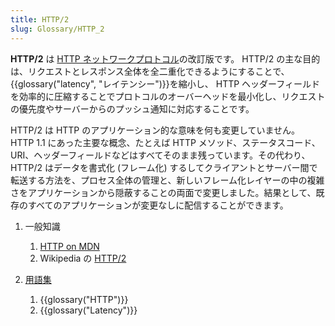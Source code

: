```yaml
---
title: HTTP/2
slug: Glossary/HTTP_2
---
```


**HTTP/2** は [HTTP ネットワークプロトコル](/ja/docs/Web/HTTP/Basics_of_HTTP)の改訂版です。 HTTP/2 の主な目的は、リクエストとレスポンス全体を全二重化できるようにすることで、{{glossary("latency", "レイテンシー")}}を縮小し、 HTTP ヘッダーフィールドを効率的に圧縮することでプロトコルのオーバーヘッドを最小化し、リクエストの優先度やサーバーからのプッシュ通知に対応することです。

HTTP/2 は HTTP のアプリケーション的な意味を何も変更していません。 HTTP 1.1 にあった主要な概念、たとえば HTTP メソッド、ステータスコード、 URI、ヘッダーフィールドなどはすべてそのまま残っています。その代わり、 HTTP/2 はデータを書式化 (フレーム化) するしてクライアントとサーバー間で転送する方法を、プロセス全体の管理と、新しいフレーム化レイヤーの中の複雑さをアプリケーションから隠蔽することの両面で変更しました。結果として、既存のすべてのアプリケーションが変更なしに配信することができます。

1. 一般知識

    1. [HTTP on MDN](/ja/docs/Web/HTTP)
    2. Wikipedia の [HTTP/2](https://ja.wikipedia.org/wiki/HTTP/2)

2. [用語集](/ja/docs/Glossary)

    1. {{glossary("HTTP")}}
    2. {{glossary("Latency")}}

